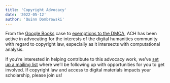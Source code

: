 ```yaml
---
title: 'Copyright Advocacy'
date: '2022-05-12'
author: 'Quinn Dombrowski'
---
```

From the [Google Books](https://ach.org/blog/2012/10/11/ach-advocacy-news/) case to [exemptions to the DMCA](https://ach.org/blog/2021/12/08/ach-advocacy-leads-to-new-opportunities-for-text-and-video-analysis/), ACH has been active in advocating for the interests of the digital humanities community with regard to copyright law, especially as it intersects with computational analysis.

If you’re interested in helping contribute to this advocacy work, we’ve [set up a mailing list](https://groups.google.com/a/ach.org/g/copyright) where we’ll be following up with opportunities for you to get involved. If copyright law and access to digital materials impacts your scholarship, please join us!